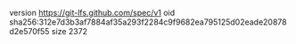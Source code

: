 version https://git-lfs.github.com/spec/v1
oid sha256:312e7d3b3af7884af35a293f2284c9f9682ea795125d02eade20878d2e570f55
size 2372
